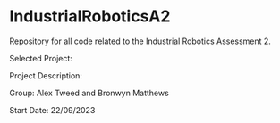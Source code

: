 # IndustrialRoboticsA2
Repository for all code related to the Industrial Robotics Assessment 2.

Selected Project:

Project Description:

Group: Alex Tweed and Bronwyn Matthews


Start Date: 22/09/2023


